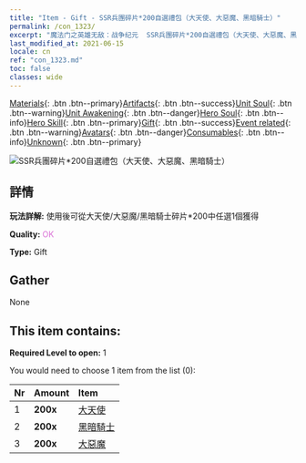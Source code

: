 ```yaml
---
title: "Item - Gift - SSR兵團碎片*200自選禮包（大天使、大惡魔、黑暗騎士）"
permalink: /con_1323/
excerpt: "魔法门之英雄无敌：战争纪元  SSR兵團碎片*200自選禮包（大天使、大惡魔、黑暗騎士）"
last_modified_at: 2021-06-15
locale: cn
ref: "con_1323.md"
toc: false
classes: wide
---
```

 [Materials](/ItemsCN/){: .btn .btn--primary}[Artifacts](/ItemsCN/Artifacts/){: .btn .btn--success}[Unit Soul](/ItemsCN/UnitSoul/){: .btn .btn--warning}[Unit Awakening](/ItemsCN/UnitAwakening/){: .btn .btn--danger}[Hero Soul](/ItemsCN/HeroSoul/){: .btn .btn--info}[Hero Skill](/ItemsCN/HeroSkill/){: .btn .btn--primary}[Gift](/ItemsCN/Gift/){: .btn .btn--success}[Event related](/ItemsCN/Events/){: .btn .btn--warning}[Avatars](/ItemsCN/Avatars/){: .btn .btn--danger}[Consumables](/ItemsCN/Consumables/){: .btn .btn--info}[Unknown](/ItemsCN/Unknown/){: .btn .btn--primary}

 ![SSR兵團碎片*200自選禮包（大天使、大惡魔、黑暗騎士）](/images/t/i_907374.png)

## 詳情
 **玩法詳解:** 使用後可從大天使/大惡魔/黑暗騎士碎片*200中任選1個獲得

 **Quality:** <span style="color: #DA70D6">OK</span>

 **Type:** Gift

## Gather

  None

## This item contains:

 **Required Level to open:** 1

 You would need to choose 1 item from the list (0):

  | Nr | Amount |     Item    |
  |:---|:-------|:------------|
  | 1 |  **200x** | [大天使](/cn/Items/unt_196/) |  | 
  | 2 |  **200x** | [黑暗騎士](/cn/Items/unt_213/) |  | 
  | 3 |  **200x** | [大惡魔](/cn/Items/unt_232/) |  | 

